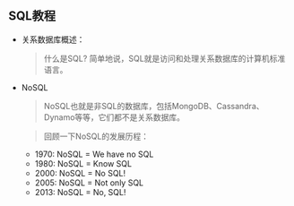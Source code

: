 ## SQL教程

- 关系数据库概述：

  > 什么是SQL? 简单地说，SQL就是访问和处理关系数据库的计算机标准语言。

- NoSQL

  > NoSQL也就是非SQL的数据库，包括MongoDB、Cassandra、Dynamo等等，它们都不是关系数据库。

  > 回顾一下NoSQL的发展历程：

  - 1970: NoSQL = We have no SQL
  - 1980: NoSQL = Know SQL
  - 2000: NoSQL = No SQL!
  - 2005: NoSQL = Not only SQL
  - 2013: NoSQL = No, SQL!

